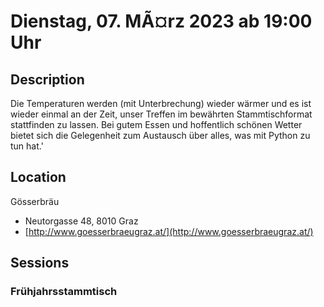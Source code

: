 # Dienstag, 07. MÃ¤rz 2023 ab 19:00 Uhr

## Description

Die Temperaturen werden (mit Unterbrechung) wieder wärmer und es ist wieder einmal an der Zeit, unser Treffen im bewährten Stammtischformat stattfinden zu lassen. Bei gutem Essen und hoffentlich schönen Wetter bietet sich die Gelegenheit zum Austausch über alles, was mit Python zu tun hat.'

## Location

Gösserbräu

- Neutorgasse 48, 8010 Graz
- [http://www.goesserbraeugraz.at/](http://www.goesserbraeugraz.at/)

## Sessions 

### Frühjahrsstammtisch 

